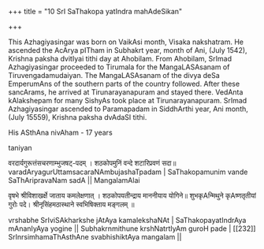 +++
title = "10 SrI SaThakopa yatIndra mahAdeSikan"

+++

This Azhagiyasingar was born on VaikAsi month, Visaka nakshatram. He ascended the AcArya pITham in Subhakrt year, month of Ani, (July 1542), Krishna paksha dvitIyai tithi day at Ahobilam. From Ahobilam, SrImad Azhagiyasingar proceeded to Tirumala for the MangaLASAsanam of Tiruvengadamudaiyan. The MangaLASAsanam of the divya deSa EmperumAns of the southern parts of the country followed. After these sancArams, he arrived at Tirunarayanapuram and stayed there. VedAnta kAlakshepam for many SishyAs took place at Tirunarayanapuram. SrImad Azhagiyasingar ascended to Paramapadam in SiddhArthi year, Ani month, (July 15559), Krishna paksha dvAdaSI tithi.

His ASthAna nivAham - 17 years

taniyan

वरदार्यगुरूत्तंसचरणाम्भुजषट्-पदम् ।
शठकोपमुनिं वन्दे शटारिप्रवणं सदा॥ varadAryagurUttamsacaraNAmbujashaTpadam | SaThakopamunim vande SaThAripravaNam sadA || MangalamAlai

वृषभे श्रीविशाखर्क्षे जाताय कमलेक्षणात् ।
शठकोपयतीन्द्राय माननीयाय योगिने॥ शुभकृAन्मिथुने कृAष्णतृतीयां गुरोः पदे। श्रीनृसिंहमठास्थाने स्वभिषिक्ताय मङ्गलम् ॥

vrshabhe SrIviSAkharkshe jAtAya kamalekshaNAt | SaThakopayatIndrAya mAnanIyAya yogine || Subhakrnmithune krshNatrtIyAm guroH pade | [[232]] SrInrsimhamaThAsthAne svabhishiktAya mangalam || 
